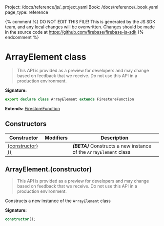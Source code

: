 Project: /docs/reference/js/_project.yaml
Book: /docs/reference/_book.yaml
page_type: reference

{% comment %}
DO NOT EDIT THIS FILE!
This is generated by the JS SDK team, and any local changes will be
overwritten. Changes should be made in the source code at
https://github.com/firebase/firebase-js-sdk
{% endcomment %}

# ArrayElement class
> This API is provided as a preview for developers and may change based on feedback that we receive. Do not use this API in a production environment.
> 


<b>Signature:</b>

```typescript
export declare class ArrayElement extends FirestoreFunction 
```
<b>Extends:</b> [FirestoreFunction](./firestore_.firestorefunction.md#firestorefunction_class)

## Constructors

|  Constructor | Modifiers | Description |
|  --- | --- | --- |
|  [(constructor)()](./firestore_.arrayelement.md#arrayelementconstructor) |  | <b><i>(BETA)</i></b> Constructs a new instance of the <code>ArrayElement</code> class |

## ArrayElement.(constructor)

> This API is provided as a preview for developers and may change based on feedback that we receive. Do not use this API in a production environment.
> 

Constructs a new instance of the `ArrayElement` class

<b>Signature:</b>

```typescript
constructor();
```
